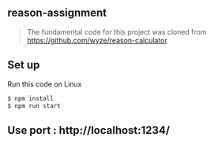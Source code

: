 ## reason-assignment
> The fundamental code for this project was cloned from https://github.com/wyze/reason-calculator.

## Set up
Run this code on Linux
```sh
$ npm install
$ npm run start
```

## Use port : http://localhost:1234/


